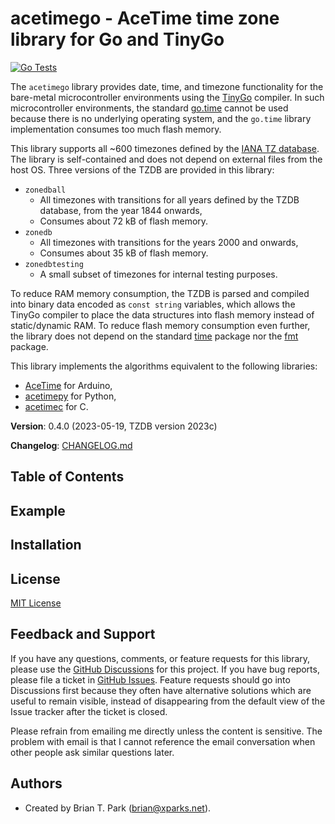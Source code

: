 # acetimego - AceTime time zone library for Go and TinyGo

[![Go Tests](https://github.com/bxparks/acetimego/actions/workflows/verify.yml/badge.svg)](https://github.com/bxparks/acetimego/actions/workflows/verify.yml)

The `acetimego` library provides date, time, and timezone functionality for the
bare-metal microcontroller environments using the
[TinyGo](https://github.com/tinygo-org/tinygo) compiler. In such microcontroller
environments, the standard [go.time](https://pkg.go.dev/time) cannot be used
because there is no underlying operating system, and the `go.time` library
implementation consumes too much flash memory.

This library supports all ~600 timezones defined by the [IANA TZ
database](https://github.com/eggert/tz). The library is self-contained and does
not depend on external files from the host OS. Three versions of the TZDB are
provided in this library:

* `zonedball`
    * All timezones with transitions for all years defined by the TZDB database,
      from the year 1844 onwards,
    * Consumes  about 72 kB of flash memory.
* `zonedb`
    * All timezones with transitions for the years 2000 and onwards,
    * Consumes about 35 kB of flash memory.
* `zonedbtesting`
    * A small subset of timezones for internal testing purposes.

To reduce RAM memory consumption, the TZDB is parsed and compiled into binary
data encoded as `const string` variables, which allows the TinyGo compiler to
place the data structures into flash memory instead of static/dynamic RAM. To
reduce flash memory consumption even further, the library does not depend on the
standard [time](https://pkg.go.dev/time) package nor the
[fmt](https://pkg.go.dev/fmt) package.

This library implements the algorithms equivalent to the following libraries:

* [AceTime](https://github.com/bxparks/AceTime) for Arduino,
* [acetimepy](https://github.com/bxparks/acetimepy) for Python,
* [acetimec](https://github.com/bxparks/acetimec) for C.

**Version**: 0.4.0 (2023-05-19, TZDB version 2023c)

**Changelog**: [CHANGELOG.md](CHANGELOG.md)

## Table of Contents

<a name="Example"></a>
## Example

<a name="Installation"></a>
## Installation

<a name="License"></a>
## License

[MIT License](https://opensource.org/licenses/MIT)

<a name="FeedbackAndSupport"></a>
## Feedback and Support

If you have any questions, comments, or feature requests for this library,
please use the [GitHub
Discussions](https://github.com/bxparks/acetimego/discussions) for this project.
If you have bug reports, please file a ticket in [GitHub
Issues](https://github.com/bxparks/acetimego/issues). Feature requests should go
into Discussions first because they often have alternative solutions which are
useful to remain visible, instead of disappearing from the default view of the
Issue tracker after the ticket is closed.

Please refrain from emailing me directly unless the content is sensitive. The
problem with email is that I cannot reference the email conversation when other
people ask similar questions later.

<a name="Authors"></a>
## Authors

* Created by Brian T. Park (brian@xparks.net).
